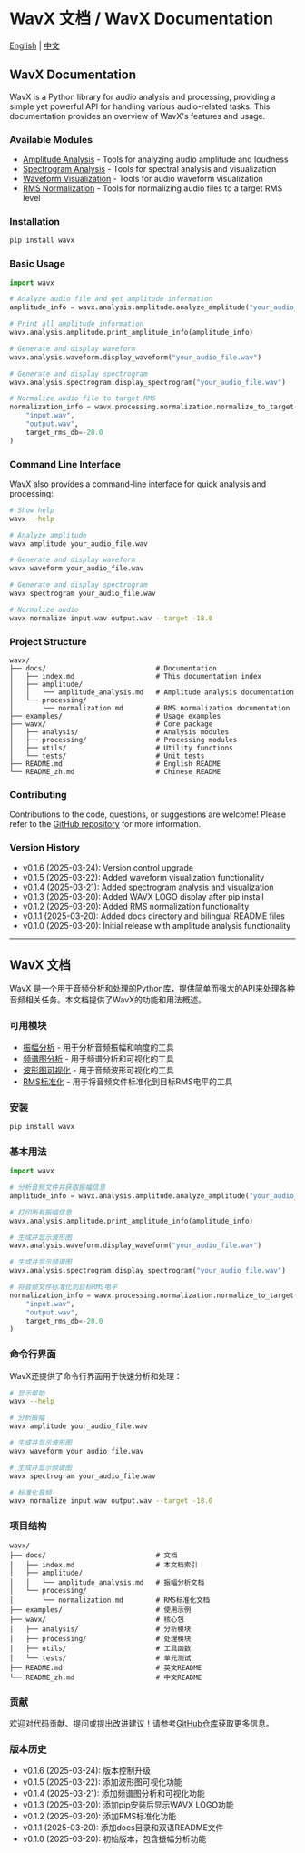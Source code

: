 # WavX 文档 / WavX Documentation

[English](#wavx-documentation) | [中文](#wavx-文档)

## WavX Documentation

WavX is a Python library for audio analysis and processing, providing a simple yet powerful API for handling various audio-related tasks. This documentation provides an overview of WavX's features and usage.

### Available Modules

- [Amplitude Analysis](./amplitude/amplitude_analysis.md) - Tools for analyzing audio amplitude and loudness
- [Spectrogram Analysis](./analysis/spectrogram.md) - Tools for spectral analysis and visualization
- [Waveform Visualization](./analysis/waveform.md) - Tools for audio waveform visualization
- [RMS Normalization](./processing/normalization.md) - Tools for normalizing audio files to a target RMS level

### Installation

```bash
pip install wavx
```

### Basic Usage

```python
import wavx

# Analyze audio file and get amplitude information
amplitude_info = wavx.analysis.amplitude.analyze_amplitude("your_audio_file.wav")

# Print all amplitude information
wavx.analysis.amplitude.print_amplitude_info(amplitude_info)

# Generate and display waveform
wavx.analysis.waveform.display_waveform("your_audio_file.wav")

# Generate and display spectrogram
wavx.analysis.spectrogram.display_spectrogram("your_audio_file.wav")

# Normalize audio file to target RMS
normalization_info = wavx.processing.normalization.normalize_to_target(
    "input.wav",
    "output.wav",
    target_rms_db=-20.0
)
```

### Command Line Interface

WavX also provides a command-line interface for quick analysis and processing:

```bash
# Show help
wavx --help

# Analyze amplitude
wavx amplitude your_audio_file.wav

# Generate and display waveform
wavx waveform your_audio_file.wav

# Generate and display spectrogram
wavx spectrogram your_audio_file.wav

# Normalize audio
wavx normalize input.wav output.wav --target -18.0
```

### Project Structure

```
wavx/
├── docs/                           # Documentation
│   ├── index.md                    # This documentation index
│   ├── amplitude/
│   │   └── amplitude_analysis.md   # Amplitude analysis documentation
│   └── processing/
│       └── normalization.md        # RMS normalization documentation
├── examples/                       # Usage examples 
├── wavx/                           # Core package
│   ├── analysis/                   # Analysis modules
│   ├── processing/                 # Processing modules
│   ├── utils/                      # Utility functions
│   └── tests/                      # Unit tests
├── README.md                       # English README
└── README_zh.md                    # Chinese README
```

### Contributing

Contributions to the code, questions, or suggestions are welcome! Please refer to the [GitHub repository](https://github.com/JiangYain/WavX) for more information.

### Version History

- v0.1.6 (2025-03-24): Version control upgrade
- v0.1.5 (2025-03-22): Added waveform visualization functionality
- v0.1.4 (2025-03-21): Added spectrogram analysis and visualization
- v0.1.3 (2025-03-20): Added WAVX LOGO display after pip install
- v0.1.2 (2025-03-20): Added RMS normalization functionality
- v0.1.1 (2025-03-20): Added docs directory and bilingual README files
- v0.1.0 (2025-03-20): Initial release with amplitude analysis functionality

---

## WavX 文档

WavX 是一个用于音频分析和处理的Python库，提供简单而强大的API来处理各种音频相关任务。本文档提供了WavX的功能和用法概述。

### 可用模块

- [振幅分析](./amplitude/amplitude_analysis.md) - 用于分析音频振幅和响度的工具
- [频谱图分析](./analysis/spectrogram.md) - 用于频谱分析和可视化的工具
- [波形图可视化](./analysis/waveform.md) - 用于音频波形可视化的工具
- [RMS标准化](./processing/normalization.md) - 用于将音频文件标准化到目标RMS电平的工具

### 安装

```bash
pip install wavx
```

### 基本用法

```python
import wavx

# 分析音频文件并获取振幅信息
amplitude_info = wavx.analysis.amplitude.analyze_amplitude("your_audio_file.wav")

# 打印所有振幅信息
wavx.analysis.amplitude.print_amplitude_info(amplitude_info)

# 生成并显示波形图
wavx.analysis.waveform.display_waveform("your_audio_file.wav")

# 生成并显示频谱图
wavx.analysis.spectrogram.display_spectrogram("your_audio_file.wav")

# 将音频文件标准化到目标RMS电平
normalization_info = wavx.processing.normalization.normalize_to_target(
    "input.wav",
    "output.wav",
    target_rms_db=-20.0
)
```

### 命令行界面

WavX还提供了命令行界面用于快速分析和处理：

```bash
# 显示帮助
wavx --help

# 分析振幅
wavx amplitude your_audio_file.wav

# 生成并显示波形图
wavx waveform your_audio_file.wav

# 生成并显示频谱图
wavx spectrogram your_audio_file.wav

# 标准化音频
wavx normalize input.wav output.wav --target -18.0
```

### 项目结构

```
wavx/
├── docs/                           # 文档
│   ├── index.md                    # 本文档索引
│   ├── amplitude/
│   │   └── amplitude_analysis.md   # 振幅分析文档
│   └── processing/
│       └── normalization.md        # RMS标准化文档
├── examples/                       # 使用示例
├── wavx/                           # 核心包
│   ├── analysis/                   # 分析模块
│   ├── processing/                 # 处理模块
│   ├── utils/                      # 工具函数
│   └── tests/                      # 单元测试
├── README.md                       # 英文README
└── README_zh.md                    # 中文README
```

### 贡献

欢迎对代码贡献、提问或提出改进建议！请参考[GitHub仓库](https://github.com/JiangYain/WavX)获取更多信息。

### 版本历史

- v0.1.6 (2025-03-24): 版本控制升级
- v0.1.5 (2025-03-22): 添加波形图可视化功能
- v0.1.4 (2025-03-21): 添加频谱图分析和可视化功能
- v0.1.3 (2025-03-20): 添加pip安装后显示WAVX LOGO功能
- v0.1.2 (2025-03-20): 添加RMS标准化功能
- v0.1.1 (2025-03-20): 添加docs目录和双语README文件
- v0.1.0 (2025-03-20): 初始版本，包含振幅分析功能